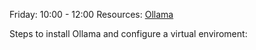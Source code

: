 Friday: 10:00 - 12:00
Resources: [Ollama](https://ollama.com/download)

Steps to install Ollama and configure a virtual enviroment:
